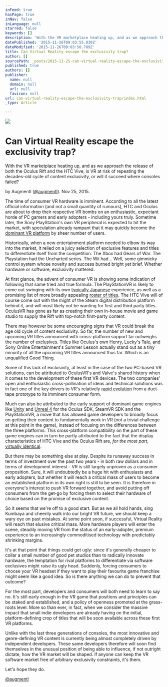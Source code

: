 ```yaml
---
inFeed: true
hasPage: true
inNav: false
inLanguage: null
starred: false
keywords: []
description: 'With the VR marketplace heating up, and as we approach the release of both the Oculus Rift and the HTC Vive, is VR at risk of repeating the decades-old cycle of content exclusivity, or will VR succeed where consoles failed? '
datePublished: '2015-11-26T09:03:55.830Z'
dateModified: '2015-11-26T09:03:50.789Z'
title: Can Virtual Reality escape the exclusivity trap?
author: []
sourcePath: _posts/2015-11-25-can-virtual-reality-escape-the-exclusivity-trap.md
published: true
authors: []
publisher:
  name: null
  domain: null
  url: null
  favicon: null
url: can-virtual-reality-escape-the-exclusivity-trap/index.html
_type: Article

---
```

![](https://the-grid-user-content.s3-us-west-2.amazonaws.com/f96f0ff4-7dfc-407b-8f77-d9803b210fd3.png)

# Can Virtual Reality escape the exclusivity trap?

With the VR marketplace heating up, and as we approach the release of both the Oculus Rift and the HTC Vive, is VR at risk of repeating the decades-old cycle of content exclusivity, or will it succeed where consoles failed? 

by Augmentl ([@augmentl][0]). Nov 25, 2015\.

The time of consumer VR hardware is imminent. According to all the latest official information (and not a small quantity of rumours), HTC and Oculus are about to drop their respective VR bombs on an enthusiastic, expectant horde of PC gamers and early adopters - including yours truly. Sometime later, the Sony PlayStation's own VR peripheral is expected to hit the market, with speculation already rampant that it may quickly become the [dominant VR platform][1] by sheer number of users.

Historically, when a new entertainment platform needed to elbow its way into the market, it relied on a juicy selection of exclusive features and titles to differentiate itself from the competition. The Xbox had Gears of War. The Playstation had the Uncharted series. The Wii had... Well, some gimmicky control system whose novelty and success burned bright yet brief. Whether hardware or software, exclusivity mattered.

At first glance, the advent of consumer VR is showing some indication of following that same tried and true formula. The PlayStationVR is likely to come out swinging with its own [typically Japanese][2] experience, as well as a promising list of more broadly appealing [roster of titles][3]. The HTC Vive will of course come out with the might of the Steam digital distribution platform behind it, and will most likely not be wanting for first and third party titles. OculusVR has gone as far as creating their own in-house movie and game studio to supply the Rift with top-notch first-party content.

There may however be some encouraging signs that VR could break the age old cycle of content exclusivity. So far, the number of new and upcoming VR titles announced with cross-platform support far outweighs the number of exclusives. Titles like Oculus's own Henry, Lucky's Tale, and Sony Online Entertainment's Summer Lesson actually stand out as a tiny minority of all the upcoming VR titles announced thus far. Which is an unqualified Good Thing.

Some of this lack of exclusivity, at least in the case of the two PC-based VR solutions, can be attributed to OculusVR's and Valve's shared history when it comes to the development of these first VR devices. The two companies' open and enthusiastic cross-pollination of ideas and technical solutions was in fact one of the key drivers to VR's relatively [rapid evolution][4] from a duct-tape prototype to its imminent consumer form.

Much can also be attributed to the early support of dominant game engines like [Unity][5] and [Unreal 4][6] for the Oculus SDK, SteamVR SDK and the PlayStationVR, a move that has allowed game developers to broadly focus on getting their content to fundamentally work in VR (not a trivial challenge at this point in the game), instead of focusing on the differences between the three platforms. This cross-platform compatibility on the part of these game engines can in turn be partly attributed to the fact that the display characteristics of HTC Vive and the Oculus Rift are, _for the most part_, [virtually identical][7]. 

But there may be something else at play. Despite its runaway success in terms of investment over the past two years - in both raw dollars and in terms of development interest - VR is still largely unproven as a consumer proposition. Sure, it will undoubtedly be a huge hit with enthusiasts and early adopters, but whether it will reach a critical mass of users to become an established platform in its own right is still to be seen. It is therefore in everyone's interest to push VR forward together, and avoid putting off consumers from the get-go by forcing them to select their hardware of choice based on the promise of exclusive content.

So it seems that we're off to a good start. But as we all hold hands, sing Kumbaya and cheerily walk into our bright VR future, we should keep a wary eye on past mistakes. At some point soon, if successful, Virtual Reality will reach that elusive critical mass. More hardware players will enter the scene, steadily moving VR from the status of an early-adopter, premium experience to an increasingly commoditised technology with predictably shrinking margins. 

It's at that point that things could get ugly: since it's generally cheaper to collar a small number of good pet studios than to radically innovate hardware, the temptation for rival platforms to differentiate via software exclusives might raise its ugly head. Suddenly, forcing consumers to choose your VR headset if they want to play their favourite game franchise might seem like a good idea. So is there anything we can do to prevent that outcome?

For the most part, developers and consumers will both need to learn to say no. It's still early enough in the VR game that positions and principles can be staked and established, and a policy of openness promoted at the grass-roots level. More so than ever, in fact, when we consider the massive impact that small indie developers are already having on the initial, platform-defining crop of titles that will be soon available across these first VR platforms. 

Unlike with the last three generations of consoles, the most innovative and genre-defining VR content is currently being almost completely driven by independent developers. These same developers therefore will soon find themselves in the unusual position of being able to influence, if not outright dictate, how the VR market will be shaped. If anyone can keep the VR software market free of arbitrary exclusivity constraints, it's them.

Let's hope they do.

[@augmentl][0]

[0]: http://twitter.com/augmentl
[1]: http://vrfocus.com/archives/25575/ps4s-impressive-sales-data-gives-playstation-vr-a-30-million-headstart/
[2]: https://www.youtube.com/watch?v=AsVeBjtWgmo
[3]: http://www.alphr.com/sony/1000343/playstation-vr-release-date-specs-and-must-have-games-see-every-playstation-vr-game/page/0/3
[4]: http://www.tiki-toki.com/timeline/entry/250870/The-design-iterations-of-the-Oculus-Rift/#vars!date=2013-03-28_08:26:30!
[5]: https://unity3d.com/unity/multiplatform/vr-ar
[6]: https://www.unrealengine.com/vr-page
[7]: http://www.techradar.com/news/wearables/htc-vive-vs-oculus-rift-1301375